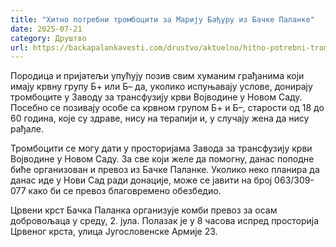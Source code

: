 ```yaml
---
title: "Хитно потребни тромбоцити за Марију Бађуру из Бачке Паланке"
date: 2025-07-21
category: Друштво
url: https://backapalankavesti.com/drustvo/aktuelno/hitno-potrebni-trombociti-za-mariju-badjuru-iz-backe-palanke/
---
```


Породица и пријатељи упућују позив свим хуманим грађанима који имају крвну групу Б+ или Б– да, уколико испуњавају услове, донирају тромбоците у Заводу за трансфузију крви Војводине у Новом Саду. Посебно се позивају особе са крвном групом Б+ и Б–, старости од 18 до 60 година, које су здраве, нису на терапији и, у случају жена да нису рађале.

Тромбоцити се могу дати у просторијама Завода за трансфузију крви Војводине у Новом Саду. За све који желе да помогну, данас поподне биће организован и превоз из Бачке Паланке. Уколико неко планира да данас иде у Нови Сад ради донације, може се јавити на број 063/309-077 како би се превоз благовремено обезбедио.

Црвени крст Бачка Паланка организује комби превоз за осам добровољаца у среду, 2. јула. Полазак је у 8 часова испред просторија Црвеног крста, улица Југословенске Армије 23.
